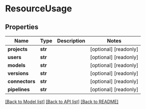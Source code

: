 # ResourceUsage

## Properties
Name | Type | Description | Notes
------------ | ------------- | ------------- | -------------
**projects** | **str** |  | [optional] [readonly] 
**users** | **str** |  | [optional] [readonly] 
**models** | **str** |  | [optional] [readonly] 
**versions** | **str** |  | [optional] [readonly] 
**connectors** | **str** |  | [optional] [readonly] 
**pipelines** | **str** |  | [optional] [readonly] 

[[Back to Model list]](../README.md#documentation-for-models) [[Back to API list]](../README.md#documentation-for-api-endpoints) [[Back to README]](../README.md)


